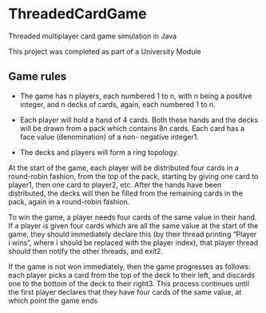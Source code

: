 # ThreadedCardGame
Threaded multiplayer card game simulation in Java

This project was completed as part of a University Module

## Game rules
- The game has n players, each numbered 1 to n, with n being a positive integer, and n decks of cards, again, each numbered 1 to n. 

- Each player will hold a hand of 4 cards. Both these hands and the decks will be drawn from a pack which contains 8n cards. Each card has a face value (denomination) of a non- negative integer1.

- The decks and players will form a ring topology.

At the start of the game, each player will be distributed four cards in a round-robin fashion, from the top of the pack, starting by giving one card to player1, then one card to player2, etc. After the hands have been distributed, the decks will then be filled from the remaining cards in the pack, again in a round-robin fashion.

To win the game, a player needs four cards of the same value in their hand. If a player is given four cards which are all the same value at the start of the game, they should immediately declare this (by their thread printing “Player i wins”, where i should be replaced with the player index), that player thread should then notify the other threads, and exit2.

If the game is not won immediately, then the game progresses as follows: each player picks a card from the top of the deck to their left, and discards one to the bottom of the deck to their right3. This process continues until the first player declares that they have four cards of the same value, at which point the game ends
